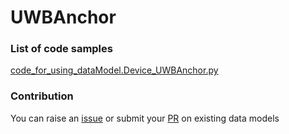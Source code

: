# UWBAnchor

### List of code samples 

<!-- 50-List of code -->

<!-- [code entry](link) -->
[code_for_using_dataModel.Device_UWBAnchor.py](https://github.com/smart-data-models/dataModel.Device/blob/master/UWBAnchor/code/code_for_using_dataModel.Device_UWBAnchor.py)


<!-- /50-List of code -->

### Contribution
You can raise an [issue](https://github.com/smart-data-models/dataModel.Device/issues) or submit your [PR](https://github.com/smart-data-models/dataModel.Device/pulls) on existing data models
